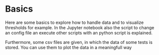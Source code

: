 # Basics
Here are some basics to explore how to handle data and to visualize thresholds for example. In the Jupyter notebook also the script to change an config file an execute other scripts with an python script is explained.

Furthermore, some csv files are given, in which the data of some tests is stored. You can use them to plot the data in a meaningfull way
